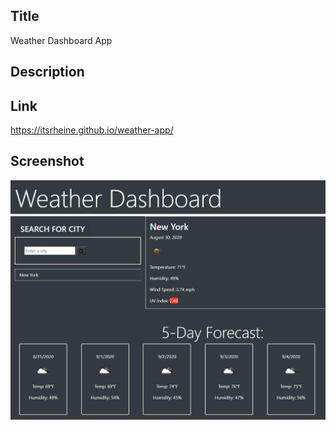 ## Title
Weather Dashboard App

## Description


## Link
https://itsrheine.github.io/weather-app/


## Screenshot
![Screenshot](assets/svg/Weather-Dash.JPG)

